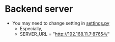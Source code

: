 # Backend server
- You may need to change setting in [settings.py](backend/settings.py)
    - Especially, 
    - SERVER_URL = "http://192.168.11.7:87654/"
